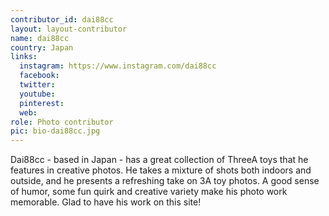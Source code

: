 ```yaml
---
contributor_id: dai88cc
layout: layout-contributor
name: dai88cc
country: Japan
links:
  instagram: https://www.instagram.com/dai88cc
  facebook: 
  twitter: 
  youtube:
  pinterest: 
  web: 
role: Photo contributor
pic: bio-dai88cc.jpg
---
```

Dai88cc - based in Japan - has a great collection of ThreeA toys that he features in creative photos. He takes a mixture of shots both indoors and outside, and he presents a refreshing take on 3A toy photos. A good sense of humor, some fun quirk and creative variety make his photo work memorable. Glad to have his work on this site!